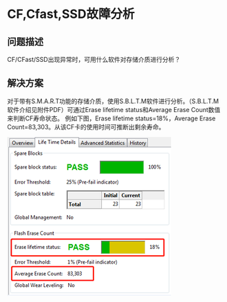 # CF,Cfast,SSD故障分析
## 问题描述
CF/CFast/SSD出现异常时，可用什么软件对存储介质进行分析？

## 解决方案
对于带有S.M.A.R.T功能的存储介质，使用S.B.L.T.M软件进行分析。（S.B.L.T.M软件介绍见附件PDF）可通过Erase lifetime status和Average Erase Count数值来判断CF寿命状态。
例如下图，Erase lifetime status=18%，Average Erase Count=83,303。从该CF卡的使用时间可推断出剩余寿命。

![Img](./FILES/024CF,Cfast,SSD故障分析.md/img-20220620095133.png)
   


